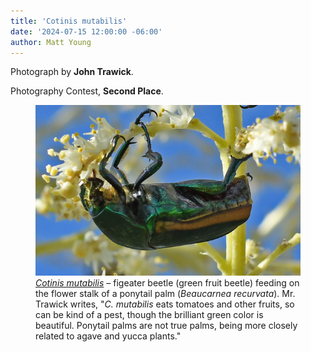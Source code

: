 ```yaml
---
title: 'Cotinis mutabilis'
date: '2024-07-15 12:00:00 -06:00'
author: Matt Young
---
```

Photograph by <strong>John Trawick</strong>.

Photography Contest, <strong>Second Place</strong>.

<figure>
<img src="/uploads/2024/Trawick_Cotinis_mutabilis_on_PonytailPalm.jpg" alt="Figeater beetle"/>
<figcaption><a href="https://ipm.ucanr.edu/PMG/GARDEN/FRUIT/PESTS/grfruitbeetle.html"><i>Cotinis mutabilis</i></a> – figeater beetle (green fruit beetle) feeding on the flower stalk of a ponytail palm (<i>Beaucarnea recurvata</i>). Mr. Trawick writes, "<i>C. mutabilis</i> eats tomatoes and other fruits, so can be kind of a pest, though the brilliant green color is beautiful. Ponytail palms are not true palms, being more closely related to agave and yucca plants."
</figcaption>
</figure>

 
